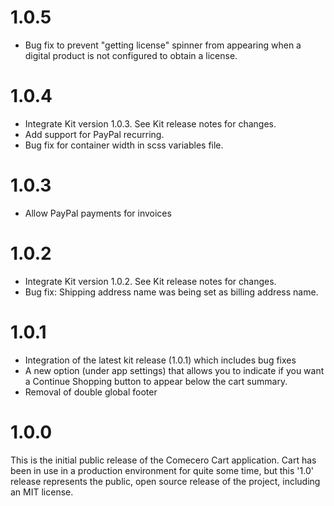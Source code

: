 ﻿<a name="1.0.5"></a>
# 1.0.5

- Bug fix to prevent "getting license" spinner from appearing when a digital product is not configured to obtain a license.

<a name="1.0.4"></a>
# 1.0.4

- Integrate Kit version 1.0.3. See Kit release notes for changes.
- Add support for PayPal recurring.
- Bug fix for container width in scss variables file.

<a name="1.0.3"></a>
# 1.0.3

- Allow PayPal payments for invoices

<a name="1.0.2"></a>
# 1.0.2

- Integrate Kit version 1.0.2. See Kit release notes for changes.
- Bug fix: Shipping address name was being set as billing address name.

<a name="1.0.1"></a>
# 1.0.1

- Integration of the latest kit release (1.0.1) which includes bug fixes
- A new option (under app settings) that allows you to indicate if you want a Continue Shopping button to appear below the cart summary.
- Removal of double global footer

<a name="1.0.0"></a>
# 1.0.0

This is the initial public release of the Comecero Cart application. Cart has been in use in a production environment for quite some time, but this '1.0' release represents the public, open source release of the project, including an MIT license.
